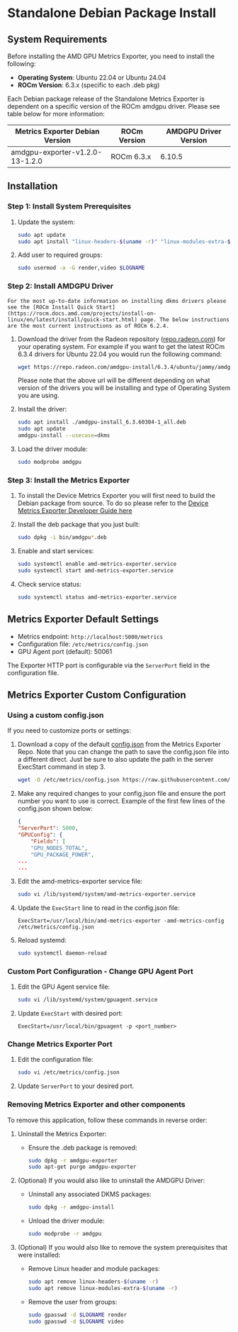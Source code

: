 # Standalone Debian Package Install

## System Requirements

Before installing the AMD GPU Metrics Exporter, you need to install the following:

- **Operating System**: Ubuntu 22.04 or Ubuntu 24.04
- **ROCm Version**: 6.3.x (specific to each .deb pkg)

Each Debian package release of the Standalone Metrics Exporter is dependent on a specific version of the ROCm amdgpu driver. Please see table below for more information:

| Metrics Exporter Debian Version | ROCm Version | AMDGPU Driver Version |
|---------------------------------|--------------|-----------------------|
| amdgpu-exporter-v1.2.0-13-1.2.0 | ROCm 6.3.x   | 6.10.5                |

## Installation

### Step 1: Install System Prerequisites

1. Update the system:

    ```bash
    sudo apt update
    sudo apt install "linux-headers-$(uname -r)" "linux-modules-extra-$(uname -r)"
    ```

2. Add user to required groups:

    ```bash
    sudo usermod -a -G render,video $LOGNAME 
    ```

### Step 2: Install AMDGPU Driver

```{note}
For the most up-to-date information on installing dkms drivers please see the [ROCm Install Quick Start](https://rocm.docs.amd.com/projects/install-on-linux/en/latest/install/quick-start.html) page. The below instructions are the most current instructions as of ROCm 6.2.4.
```

1. Download the driver from the Radeon repository ([repo.radeon.com]( https://repo.radeon.com/amdgpu-install)) for your operating system. For example if you want to get the latest ROCm 6.3.4 drivers for Ubuntu 22.04 you would run the following command:

    ```bash
    wget https://repo.radeon.com/amdgpu-install/6.3.4/ubuntu/jammy/amdgpu-install_6.3.60304-1_all.deb
    ```

    Please note that the above url will be different depending on what version of the drivers you will be installing and type of Operating System you are using.

2. Install the driver:

    ```bash
    sudo apt install ./amdgpu-install_6.3.60304-1_all.deb
    sudo apt update 
    amdgpu-install --usecase=dkms 
    ```

3. Load the driver module:

    ```bash
    sudo modprobe amdgpu
    ```

### Step 3: Install the Metrics Exporter

1. To install the Device Metrics Exporter you will first need to build the Debian package from source. To do so please refer to the [Device Metrics Exporter Developer Guide here](https://instinct.docs.amd.com/projects/device-metrics-exporter/en/latest/developerguide)

2. Install the deb package that you just built:

    ```bash
   sudo dpkg -i bin/amdgpu*.deb
    ```

3. Enable and start services:

    ```bash
    sudo systemctl enable amd-metrics-exporter.service
    sudo systemctl start amd-metrics-exporter.service
    ```

4. Check service status:

    ```bash
    sudo systemctl status amd-metrics-exporter.service
    ```

## Metrics Exporter Default Settings

- Metrics endpoint: `http://localhost:5000/metrics`
- Configuration file: `/etc/metrics/config.json`
- GPU Agent port (default): 50061

The Exporter HTTP port is configurable via the `ServerPort` field in the configuration file.

## Metrics Exporter Custom Configuration

### Using a custom config.json

If you need to customize ports or settings:

1. Download a copy of the default [config.json](https://github.com/ROCm/device-metrics-exporter/blob/main/example/config.json) from the Metrics Exporter Repo. Note that you can change the path to save the config.json file into a different direct. Just be sure to also update the path in the server ExecStart command in step 3.

    ```bash
    wget -O /etc/metrics/config.json https://raw.githubusercontent.com/ROCm/device-metrics-exporter/refs/heads/main/example/config.json
    ```

2. Make any required changes to your config.json file and ensure the port number you want to use is correct. Example of the first few lines of the config.json shown below:

    ```json
    {
    "ServerPort": 5000,
    "GPUConfig": {
        "Fields": [
        "GPU_NODES_TOTAL",
        "GPU_PACKAGE_POWER",
    ...
    ...
    ```

3. Edit the amd-metrics-exporter service file:

    ```bash
    sudo vi /lib/systemd/system/amd-metrics-exporter.service
    ```

4. Update the `ExecStart` line to read in the config.json file:

    ```plaintext
    ExecStart=/usr/local/bin/amd-metrics-exporter -amd-metrics-config /etc/metrics/config.json
    ```

5. Reload systemd:

    ```bash
    sudo systemctl daemon-reload
    ```

### Custom Port Configuration - Change GPU Agent Port

1. Edit the GPU Agent service file:

    ```bash
    sudo vi /lib/systemd/system/gpuagent.service
    ```

2. Update `ExecStart` with desired port:

    ```plaintext
    ExecStart=/usr/local/bin/gpuagent -p <port_number>
    ```

### Change Metrics Exporter Port

1. Edit the configuration file:

    ```bash
    sudo vi /etc/metrics/config.json
    ```

2. Update `ServerPort` to your desired port.

### Removing Metrics Exporter and other components

To remove this application, follow these commands in reverse order:

1. Uninstall the Metrics Exporter:
    - Ensure the .deb package is removed:

        ```bash
        sudo dpkg -r amdgpu-exporter
        sudo apt-get purge amdgpu-exporter

        ```

2. (Optional) If you would also like to uninstall the AMDGPU Driver:

    - Uninstall any associated DKMS packages:

        ```bash
        sudo dpkg -r amdgpu-install
        ```

    - Unload the driver module:

        ```bash
        sudo modprobe -r amdgpu
        ```

3. (Optional) If you would also like to remove the system prerequisites that were installed:

    - Remove Linux header and module packages:

        ```bash
        sudo apt remove linux-headers-$(uname -r)
        sudo apt remove linux-modules-extra-$(uname -r)
        ```

    - Remove the user from groups:

        ```bash
        sudo gpasswd -d $LOGNAME render
        sudo gpasswd -d $LOGNAME video
        ```
